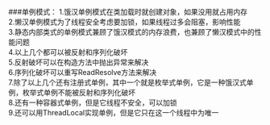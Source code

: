 ###单例模式：
1.饿汉单例模式在类加载时就创建对象，如果没用就占用内存 <br>
2.懒汉单例模式为了线程安全考虑要加锁，如果线程过多会阻塞，影响性能 <br>
3.静态内部类式的单例模式兼顾了饿汉模式的内存浪费，也兼顾了懒汉模式中的性能问题 <br>
4.以上几个都可以被反射和序列化破坏 <br>
5.反射破坏可以在构造方法中抛出异常来解决<br> 
6.序列化破坏可以重写ReadResolve方法来解决 <br>
7.除了以上几个还有注册式单例，其中一个就是枚举式单例，它是一种饿汉式单例，枚举式单例不能被反射和序列化破坏<br> 
8.还有一种容器式单例，但是它线程不安全，可以加锁 <br>
9.还可以用ThreadLocal实现单例，但是它只在这一个线程中为唯一
